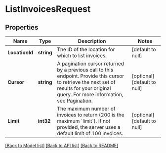 # ListInvoicesRequest

## Properties
Name | Type | Description | Notes
------------ | ------------- | ------------- | -------------
**LocationId** | **string** | The ID of the location for which to list invoices. | [default to null]
**Cursor** | **string** | A pagination cursor returned by a previous call to this endpoint.  Provide this cursor to retrieve the next set of results for your original query.  For more information, see [Pagination](https://developer.squareup.com/docs/working-with-apis/pagination). | [optional] [default to null]
**Limit** | **int32** | The maximum number of invoices to return (200 is the maximum &#x60;limit&#x60;).  If not provided, the server  uses a default limit of 100 invoices. | [optional] [default to null]

[[Back to Model list]](../README.md#documentation-for-models) [[Back to API list]](../README.md#documentation-for-api-endpoints) [[Back to README]](../README.md)

